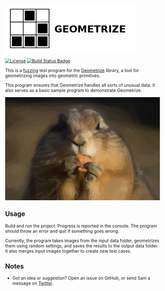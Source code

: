 [![Geometrize fuzzing logo](https://github.com/Tw1ddle/geometrize-lib-fuzzing/blob/master/screenshots/logo.png?raw=true "Geometrize - library for geometrizing images into geometric primitives fuzzing logo")](http://www.geometrize.co.uk)

[![License](http://img.shields.io/:license-mit-blue.svg?style=flat-square)](https://github.com/Tw1ddle/geometrize-lib-fuzzing/blob/master/LICENSE)
[![Build Status Badge](https://ci.appveyor.com/api/projects/status/github/Tw1ddle/geometrize-lib-fuzzing)](https://ci.appveyor.com/project/Tw1ddle/geometrize-lib-fuzzing)

This is a [fuzzing](https://en.wikipedia.org/wiki/Fuzzing) test program for the [Geometrize](https://github.com/Tw1ddle/geometrize-lib) library, a tool for geometrizing images into geometric primitives.

This program ensures that Geometrize handles all sorts of unusual data. It also serves as a basic sample program to demonstrate Geometrize.

[![Geometrized Prairie Dog](https://github.com/Tw1ddle/geometrize-lib-fuzzing/blob/master/screenshots/prairie_dog_lines_tris_and_ellipses.jpg?raw=true "Prairie Dog, 200 ellipses, 1000 polylines and 100 triangles")](http://www.geometrize.co.uk)


## Usage

Build and run the project. Progress is reported in the console. The program should throw an error and quit if something goes wrong.

Currently, the program takes images from the input data folder, geometrizes them using random settings, and saves the results to the output data folder. It also merges input images together to create new test cases.

## Notes
 * Got an idea or suggestion? Open an issue on GitHub, or send Sam a message on [Twitter](https://twitter.com/Sam_Twidale).
